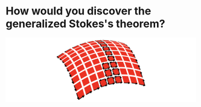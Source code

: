 # How would you discover the generalized Stokes's theorem?
![Alt text](stokes_theorem_intuition.png?raw=true "Title")
